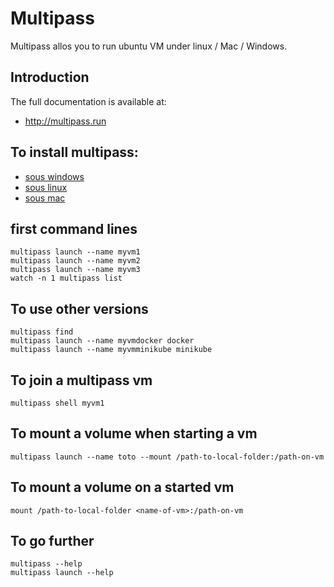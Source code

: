 # Multipass

Multipass allos you to run ubuntu VM under linux / Mac / Windows.

## Introduction

The full documentation is available at:

- http://multipass.run

## To install multipass:

- [sous windows](https://multipass.run/docs/installing-on-windows)
- [sous linux](https://multipass.run/docs/installing-on-linux)
- [sous mac](https://multipass.run/docs/installing-on-macos)

## first command lines

```
multipass launch --name myvm1
multipass launch --name myvm2
multipass launch --name myvm3
watch -n 1 multipass list
```

## To use other versions

```
multipass find
multipass launch --name myvmdocker docker
multipass launch --name myvmminikube minikube
```

## To join a multipass vm

```
multipass shell myvm1
```

## To mount a volume when starting a vm

```
multipass launch --name toto --mount /path-to-local-folder:/path-on-vm
```

## To mount a volume on a started vm

```
mount /path-to-local-folder <name-of-vm>:/path-on-vm
```

## To go further

```
multipass --help
multipass launch --help
```
